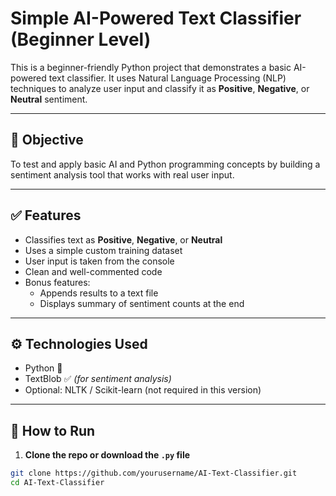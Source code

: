 # Simple AI-Powered Text Classifier (Beginner Level)

This is a beginner-friendly Python project that demonstrates a basic AI-powered text classifier. It uses Natural Language Processing (NLP) techniques to analyze user input and classify it as **Positive**, **Negative**, or **Neutral** sentiment.

---

## 🧠 Objective

To test and apply basic AI and Python programming concepts by building a sentiment analysis tool that works with real user input.

---

## ✅ Features

- Classifies text as **Positive**, **Negative**, or **Neutral**
- Uses a simple custom training dataset
- User input is taken from the console
- Clean and well-commented code
- Bonus features:
  - Appends results to a text file
  - Displays summary of sentiment counts at the end

---

## ⚙️ Technologies Used

- Python 🐍
- TextBlob ✅ *(for sentiment analysis)*
- Optional: NLTK / Scikit-learn (not required in this version)

---

## 🚀 How to Run

1. **Clone the repo or download the `.py` file**

```bash
git clone https://github.com/yourusername/AI-Text-Classifier.git
cd AI-Text-Classifier
